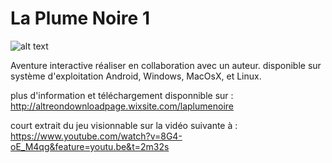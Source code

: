 # La Plume Noire 1

![alt text](http://image.noelshack.com/fichiers/2016/36/1473278750-screenshot1.png)

Aventure interactive réaliser en collaboration avec un auteur.
disponible sur système d'exploitation Android, Windows, MacOsX, et Linux.

plus d'information et téléchargement disponnible sur :
http://altreondownloadpage.wixsite.com/laplumenoire

court extrait du jeu visionnable sur la vidéo suivante à :
https://www.youtube.com/watch?v=8G4-oE_M4qg&feature=youtu.be&t=2m32s
